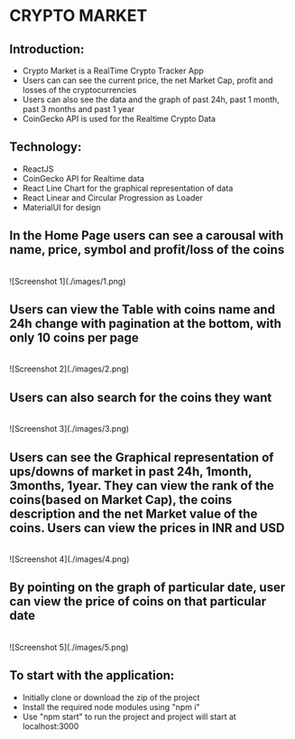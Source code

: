 # CRYPTO MARKET



## Introduction:
- Crypto Market is a RealTime Crypto Tracker App 
- Users can can see the current price, the net Market Cap, profit and losses of the cryptocurrencies 
- Users can also see the data and the graph of past 24h, past 1 month, past 3 months and past 1 year
- CoinGecko API is used for the Realtime Crypto Data

## Technology:
- ReactJS
- CoinGecko API for Realtime data
- React Line Chart for the graphical representation of data
- React Linear and Circular Progression as Loader
- MaterialUI for design
  
## In the Home Page users can see a carousal with name, price, symbol and profit/loss of the coins
<br/>
![Screenshot 1](./images/1.png)

## Users can view the Table with coins name and 24h change with pagination at the bottom, with only 10 coins per page
<br/>
![Screenshot 2](./images/2.png)

## Users can also search for the coins they want
<br/>
![Screenshot 3](./images/3.png)

## Users can see the Graphical representation of ups/downs of market in past 24h, 1month, 3months, 1year. They can view the rank of the coins(based on Market Cap), the coins description and the net Market value of the coins. Users can view the prices in INR and USD
<br/>
![Screenshot 4](./images/4.png)

## By pointing on the graph of particular date, user can view the price of coins on that particular date
<br/>
![Screenshot 5](./images/5.png)

## To start with the application:
- Initially clone or download the zip of the project
- Install the required node modules using "npm i"
- Use "npm start" to run the project and project will start at localhost:3000



 





